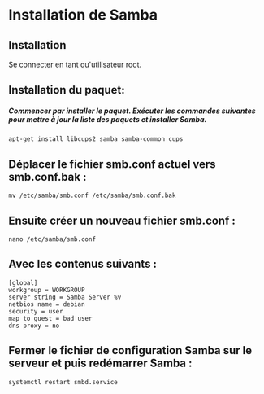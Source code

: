# Installation de Samba 

## Installation 
Se connecter en tant qu'utilisateur root.
 
## Installation du paquet:
##### Commencer par installer le paquet. Exécuter les commandes suivantes pour mettre à jour la liste des paquets et installer Samba.
    apt-get install libcups2 samba samba-common cups

## Déplacer le fichier smb.conf actuel vers smb.conf.bak : 
    mv /etc/samba/smb.conf /etc/samba/smb.conf.bak

## Ensuite créer un nouveau fichier smb.conf : 
    nano /etc/samba/smb.conf

## Avec les contenus suivants :
    [global]
    workgroup = WORKGROUP
    server string = Samba Server %v
    netbios name = debian
    security = user
    map to guest = bad user
    dns proxy = no

## Fermer le fichier de configuration Samba sur le serveur et puis redémarrer Samba :
    systemctl restart smbd.service

